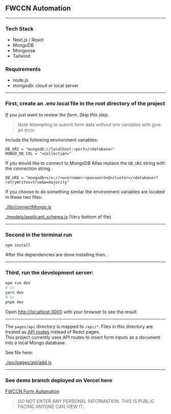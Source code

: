 ## FWCCN Automation

---

### Tech Stack
* Next.js / React
* MongoDB
* Mongoose
* Tailwind

### Requirements
* node.js
* mongodb: cloud or local server

---

### First, create an .env.local file in the root directory of the project
_If you just want to review the form. Skip this step._ 
>Note Attempting to submit form data without env variables with give an error

Include the following environment variables:
```env
DB_URI = "mongodb://localhost:<port>/<database>"
MONGO_DB_COL = "<collection>"
```

If you would like to connect to MongoDB Atlas replace the ```DB_URI``` string with
the connection string. 
```env
DB_URI = "mongodb+srv://<username>:<password>@<cluster>/<database>?retryWrites=true&w=majority"
```

If you choose to do something similar the environment variables are located in these two files:

[./lib/connectMongo.js](./lib/connectMongo.js)

[./models/applicant_schema.js](./models/applicant_schema.js) (Very bottom of file)

---

### Second in the terminal run 
```npm install```

After the dependencies are done installing then...

---

### Third, run the development server:

```bash
npm run dev
# or
yarn dev
# or
pnpm dev
```

Open [http://localhost:3000](http://localhost:3000) with your browser to see the result.

---

The `pages/api` directory is mapped to `/api/*`. Files in this directory are treated as [API routes](https://nextjs.org/docs/api-routes/introduction) instead of React pages.</br>
This project currently uses API routes to insert form inputs as a document into a local Mongo database.

See file here:

[./src/pages/api/add.js](./src/pages/api/add.js)

---

### See demo branch deployed on Vercel here
 [FWCCN Form Automation](https://fwccn-automation.vercel.app/)

> DO NOT ENTER ANY PERSONAL INFORMATION. THIS IS PUBLIC FACING ANYONE CAN VIEW IT.
